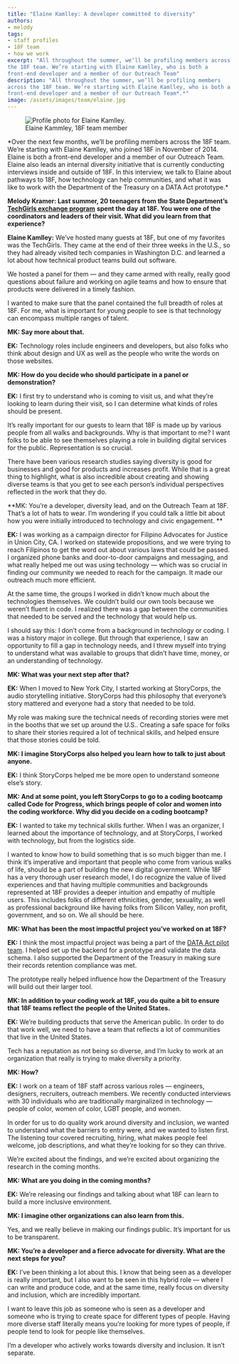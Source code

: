 ```yaml
---
title: "Elaine Kamlley: A developer committed to diversity"
authors:
- melody
tags: 
- staff profiles
- 18F team
- how we work
excerpt: "All throughout the summer, we’ll be profiling members across
the 18F team. We’re starting with Elaine Kamlley, who is both a
front-end developer and a member of our Outreach Team"
description: "All throughout the summer, we’ll be profiling members
across the 18F team. We’re starting with Elaine Kamlley, who is both a
front-end developer and a member of our Outreach Team*.*"
image: /assets/images/team/elaine.jpg
---
```

<figure class="align-left">
	<img src="{{site.baseurl}}{{page.image}}" alt="Profile photo for Elaine Kamlley.">
	<figcaption>Elaine Kammley, 18F team member</figcaption>
</figure>
*Over the next few months, we’ll be profiling members across the 18F
team. We’re starting with Elaine Kamlley, who joined 18F in November of
2014. Elaine is both a front-end developer and a member of our Outreach
Team. Elaine also leads an internal diversity initiative that is
currently conducting interviews inside and outside of 18F. In this
interview, we talk to Elaine about pathways to 18F, how technology can
help communities, and what it was like to work with the Department of
the Treasury on a DATA Act prototype.*

**Melody Kramer: Last summer, 20 teenagers from the State Department’s**
[**TechGirls exchange
program**](https://exchanges.state.gov/non-us/program/techgirls)
**spent the day at 18F. You were one of the coordinators and leaders of
their visit. What did you learn from that experience?**

**Elaine Kamlley:** We’ve hosted many guests at 18F, but one of my
favorites was the TechGirls. They came at the end of their three weeks
in the U.S., so they had already visited tech companies in Washington
D.C. and learned a lot about how technical product teams build out
software.

We hosted a panel for them — and they came armed with really, really
good questions about failure and working on agile teams and how to
ensure that products were delivered in a timely fashion.

I wanted to make sure that the panel contained the full breadth of roles
at 18F. For me, what is important for young people to see is that
technology can encompass multiple ranges of talent.

**MK: Say more about that.**

**EK:** Technology roles include engineers and developers, but also
folks who think about design and UX as well as the people who write the
words on those websites.

**MK: How do you decide who should participate in a panel or
demonstration?**

**EK:** I first try to understand who is coming to visit us, and what
they’re looking to learn during their visit, so I can determine what
kinds of roles should be present.

It’s really important for our guests to learn that 18F is made up by
various people from all walks and backgrounds. Why is that important to
me? I want folks to be able to see themselves playing a role in building
digital services for the public. Representation is so crucial.

There have been various research studies saying diversity is good for
businesses and good for products and increases profit. While that is a
great thing to highlight, what is also incredible about creating and
showing diverse teams is that you get to see each person’s individual
perspectives reflected in the work that they do.

**MK: You’re a developer, diversity lead, and on the Outreach Team at
18F. That’s a lot of hats to wear. I’m wondering if you could talk a
little bit about how you were initially introduced to technology and
civic engagement. **

**EK:** I was working as a campaign director for Filipino Advocates for
Justice in Union City, CA. I worked on statewide propositions, and we
were trying to reach Filipinos to get the word out about various laws
that could be passed. I organized phone banks and door-to-door campaigns
and messaging, and what really helped me out was using technology —
which was so crucial in finding our community we needed to reach for the
campaign. It made our outreach much more efficient.

At the same time, the groups I worked in didn’t know much about the
technologies themselves. We couldn’t build our own tools because we
weren’t fluent in code. I realized there was a gap between the
communities that needed to be served and the technology that would help
us.

I should say this: I don’t come from a background in technology or
coding. I was a history major in college. But through that experience, I
saw an opportunity to fill a gap in technology needs, and I threw myself
into trying to understand what was available to groups that didn’t have
time, money, or an understanding of technology.

**MK: What was your next step after that?**

**EK:** When I moved to New York City, I started working at StoryCorps,
the audio storytelling initiative. StoryCorps had this philosophy that
everyone’s story mattered and everyone had a story that needed to be
told.

My role was making sure the technical needs of recording stories were
met in the booths that we set up around the U.S.. Creating a safe space
for folks to share their stories required a lot of technical skills, and
helped ensure that those stories could be told.

**MK: I imagine StoryCorps also helped you learn how to talk to just
about anyone.**

**EK:** I think StoryCorps helped me be more open to understand someone
else’s story.

**MK: And at some point, you left StoryCorps to go to a coding bootcamp
called Code for Progress, which brings people of color and women into
the coding workforce. Why did you decide on a coding bootcamp?**

**EK:** I wanted to take my technical skills further. When I was an
organizer, I learned about the importance of technology, and at
StoryCorps, I worked with technology, but from the logistics side.

I wanted to know how to build something that is so much bigger than me.
I think it’s imperative and important that people who come from various
walks of life, should be a part of building the new digital government.
While 18F has a very thorough user research model, I do recognize the
value of lived experiences and that having multiple communities and
backgrounds represented at 18F provides a deeper intuition and empathy
of multiple users. This includes folks of different ethnicities, gender,
sexuality, as well as professional background like having folks from
Silicon Valley, non profit, government, and so on. We all should be
here.

**MK: What has been the most impactful project you’ve worked on at
18F?**

**EK:** I think the most impactful project was being a part of the
[DATA Act pilot
team](https://18f.gsa.gov/2015/06/09/data-act-data-act-explainer/). I
helped set up the backend for a prototype and validate the data schema.
I also supported the Department of the Treasury in making sure their
records retention compliance was met.

The prototype really helped influence how the Department of the Treasury
will build out their larger tool.

**MK: In addition to your coding work at 18F, you do quite a bit to
ensure that 18F teams reflect the people of the United States.**

**EK:** We’re building products that serve the American public. In order
to do that work well, we need to have a team that reflects a lot of
communities that live in the United States.

Tech has a reputation as not being so diverse, and I’m lucky to work at
an organization that really is trying to make diversity a priority.

**MK: How?**

**EK:** I work on a team of 18F staff across various roles — engineers,
designers, recruiters, outreach members. We recently conducted
interviews with 30 individuals who are traditionally marginalized in
technology — people of color, women of color, LGBT people, and women.

In order for us to do quality work around diversity and inclusion, we
wanted to understand what the barriers to entry were, and we wanted to
listen first. The listening tour covered recruiting, hiring, what makes
people feel welcome, job descriptions, and what they’re looking for so
they can thrive.

We’re excited about the findings, and we’re excited about organizing the
research in the coming months.

**MK: What are you doing in the coming months?**

**EK:** We’re releasing our findings and talking about what 18F can
learn to build a more inclusive environment.

**MK: I imagine other organizations can also learn from this.**

Yes, and we really believe in making our findings public. It’s important
for us to be transparent.

**MK: You’re a developer and a fierce advocate for diversity. What are
the next steps for you?**

**EK:** I’ve been thinking a lot about this. I know that being seen as a
developer is really important, but I also want to be seen in this hybrid
role — where I can write and produce code, and at the same time, really
focus on diversity and inclusion, which are incredibly important.

I want to leave this job as someone who is seen as a developer and
someone who is trying to create space for different types of people.
Having more diverse staff literally means you’re looking for more types
of people, if people tend to look for people like themselves.

I’m a developer who actively works towards diversity and inclusion. It
isn’t separate.
